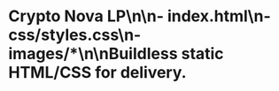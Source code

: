 ﻿# Crypto Nova LP\n\n- index.html\n- css/styles.css\n- images/*\n\nBuildless static HTML/CSS for delivery.
